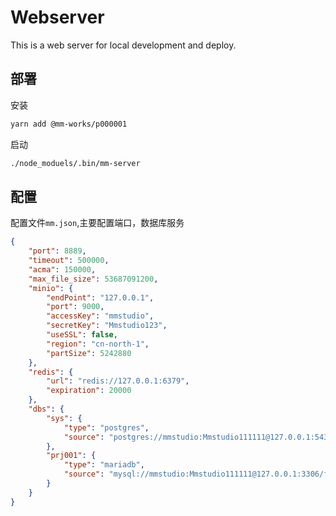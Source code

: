 # Webserver

This is a web server for local development and deploy.

## 部署

安装

```sh
yarn add @mm-works/p000001
```

启动

```sh
./node_moduels/.bin/mm-server
```

## 配置

配置文件`mm.json`,主要配置端口，数据库服务

```json
{
	"port": 8889,
	"timeout": 500000,
	"acma": 150000,
	"max_file_size": 53687091200,
	"minio": {
		"endPoint": "127.0.0.1",
		"port": 9000,
		"accessKey": "mmstudio",
		"secretKey": "Mmstudio123",
		"useSSL": false,
		"region": "cn-north-1",
		"partSize": 5242880
	},
	"redis": {
		"url": "redis://127.0.0.1:6379",
		"expiration": 20000
	},
	"dbs": {
		"sys": {
			"type": "postgres",
			"source": "postgres://mmstudio:Mmstudio111111@127.0.0.1:5432/feidao"
		},
		"prj001": {
			"type": "mariadb",
			"source": "mysql://mmstudio:Mmstudio111111@127.0.0.1:3306/feidao?connectionLimit=5"
		}
	}
}
```
